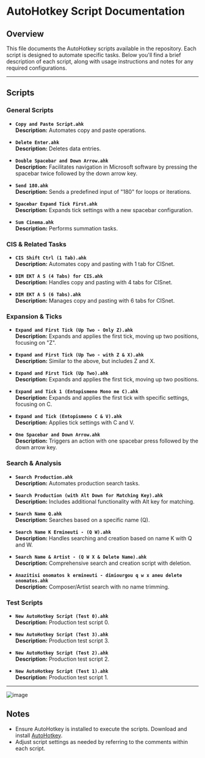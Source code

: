 # AutoHotkey Script Documentation

## Overview

This file documents the AutoHotkey scripts available in the repository. Each script is designed to automate specific tasks. Below you'll find a brief description of each script, along with usage instructions and notes for any required configurations.

---

## Scripts

### General Scripts

- **`Copy and Paste Script.ahk`**  
  **Description:** Automates copy and paste operations.

- **`Delete Enter.ahk`**  
  **Description:** Deletes data entries.

- **`Double Spacebar and Down Arrow.ahk`**  
  **Description:** Facilitates navigation in Microsoft software by pressing the spacebar twice followed by the down arrow key.

- **`Send 180.ahk`**  
  **Description:** Sends a predefined input of "180" for loops or iterations.

- **`Spacebar Expand Tick First.ahk`**  
  **Description:** Expands tick settings with a new spacebar configuration.

- **`Sum Cinema.ahk`**  
  **Description:** Performs summation tasks.

### CIS & Related Tasks

- **`CIS Shift Ctrl (1 Tab).ahk`**  
  **Description:** Automates copy and pasting with 1 tab for CISnet.

- **`DIM EKT A S (4 Tabs) for CIS.ahk`**  
  **Description:** Handles copy and pasting with 4 tabs for CISnet.

- **`DIM EKT A S (6 Tabs).ahk`**  
  **Description:** Manages copy and pasting with 6 tabs for CISnet.

### Expansion & Ticks

- **`Expand and First Tick (Up Two - Only Z).ahk`**  
  **Description:** Expands and applies the first tick, moving up two positions, focusing on "Z".

- **`Expand and First Tick (Up Two - with Z & X).ahk`**  
  **Description:** Similar to the above, but includes Z and X.

- **`Expand and First Tick (Up Two).ahk`**  
  **Description:** Expands and applies the first tick, moving up two positions.

- **`Expand and Tick 1 (Entopismeno Mono me C).ahk`**  
  **Description:** Expands and applies the first tick with specific settings, focusing on C.

- **`Expand and Tick (Entopismeno C & V).ahk`**  
  **Description:** Applies tick settings with C and V.

- **`One Spacebar and Down Arrow.ahk`**  
  **Description:** Triggers an action with one spacebar press followed by the down arrow key.

### Search & Analysis

- **`Search Production.ahk`**  
  **Description:** Automates production search tasks.

- **`Search Production (with Alt Down for Matching Key).ahk`**  
  **Description:** Includes additional functionality with Alt key for matching.

- **`Search Name Q.ahk`**  
  **Description:** Searches based on a specific name (Q).

- **`Search Name K Ermineuti - (Q W).ahk`**  
  **Description:** Handles searching and creation based on name K with Q and W.

- **`Search Name & Artist - (Q W X & Delete Name).ahk`**  
  **Description:** Comprehensive search and creation script with deletion.

- **`Anazitisi onomatos k ermineuti - dimiourgou q w x aneu delete onomatos.ahk`**  
  **Description:** Composer/Artist search with no name trimming.

### Test Scripts

- **`New AutoHotkey Script (Test 0).ahk`**  
  **Description:** Production test script 0.

- **`New AutoHotkey Script (Test 3).ahk`**  
  **Description:** Production test script 3.

- **`New AutoHotkey Script (Test 2).ahk`**  
  **Description:** Production test script 2.

- **`New AutoHotkey Script (Test 1).ahk`**  
  **Description:** Production test script 1.

---

![image](https://www.autohotkey.com/logos/ahk_logo.png)


## Notes

- Ensure AutoHotkey is installed to execute the scripts. Download and install [AutoHotkey](https://www.autohotkey.com/).
- Adjust script settings as needed by referring to the comments within each script.


